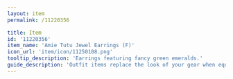 ```yaml
---
layout: item
permalink: /11220356

title: Item
id: '11220356'
item_name: 'Amie Tutu Jewel Earrings (F)'
icon_url: 'item/icon/11250108.png'
tooltip_description: 'Earrings featuring fancy green emeralds.'
guide_description: 'Outfit items replace the look of your gear when equipped.'
---
```

